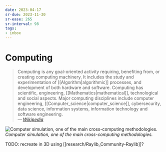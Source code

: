 ```yaml
---
date: 2023-04-17
sr-due: 2023-11-30
sr-ease: 265
sr-interval: 98
tags:
- inbox
---
```


# Computing

> Computing is any goal-oriented activity requiring, benefiting from, or
> creating computing machinery. It includes the study and experimentation of
> [[Algorithm|algorithmic]] processes, and development of both hardware and
> software. Computing has scientific, engineering, [[Mathematics|mathematical]],
> technological and social aspects. Major computing disciplines include computer
> engineering, [[Computer_science|computer_science]], cybersecurity, data
> science, information systems, information technology and software
> engineering.\
> — <cite>[Wikipedia](https://en.wikipedia.org/wiki/Computing)</cite>

![Computer simulation, one of the main cross-computing methodologies.](GalvesLocherbach_-_High_Resolution.gif)
_Computer simulation, one of the main cross-computing methodologies._

TODO: recreate in 3D using [[research/Raylib_Community-Raylib]]?
